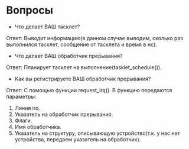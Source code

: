 # Вопросы
- Что делает ВАШ тасклет?

Ответ: Выводит информацию(в данном случае выводим, сколько раз выполнился тасклет, сообщение от тасклета и время в нс).

- Что делает ВАШ обработчик прерывания?

Ответ: Планирует тасклет на выполнение(tasklet_schedule()).

- Как вы регистрируете ВАШ обработчик прерывания?

Ответ: С помощью функции request_irq(). В функцию передаются параметры:
1. Линия irq.
2. Указатель на обработчик прерывания.
3. Флаги.
4. Имя обработчика.
5. Указатель на структуру, описывающую устройство(т.к. у нас нет устройства, передаем указатель на обработчик).
